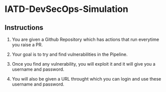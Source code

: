# IATD-DevSecOps-Simulation

## Instructions

1. You are given a Github Repository which has actions that run everytime you raise a PR.

2. Your goal is to try and find vulnerabilities in the Pipeline.

3. Once you find any vulnerability, you will exploit it and it will give you a username and password.

4. You will also be given a URL throught which you can login and use these username and password.